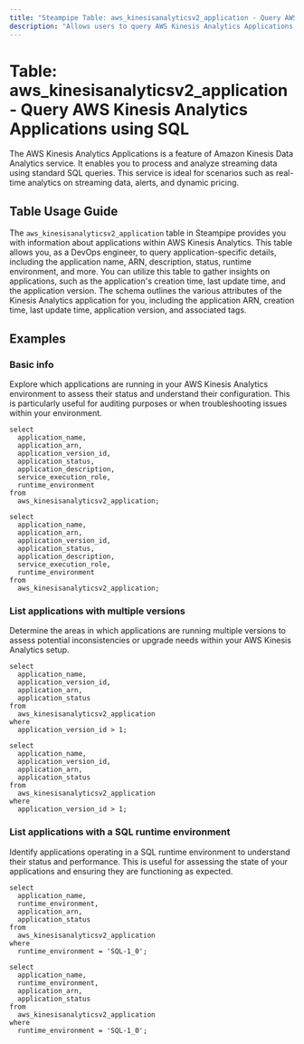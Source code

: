 ```yaml
---
title: "Steampipe Table: aws_kinesisanalyticsv2_application - Query AWS Kinesis Analytics Applications using SQL"
description: "Allows users to query AWS Kinesis Analytics Applications to retrieve detailed information about each application, including the name, ARN, description, status, runtime environment, and more."
---
```


# Table: aws_kinesisanalyticsv2_application - Query AWS Kinesis Analytics Applications using SQL

The AWS Kinesis Analytics Applications is a feature of Amazon Kinesis Data Analytics service. It enables you to process and analyze streaming data using standard SQL queries. This service is ideal for scenarios such as real-time analytics on streaming data, alerts, and dynamic pricing.

## Table Usage Guide

The `aws_kinesisanalyticsv2_application` table in Steampipe provides you with information about applications within AWS Kinesis Analytics. This table allows you, as a DevOps engineer, to query application-specific details, including the application name, ARN, description, status, runtime environment, and more. You can utilize this table to gather insights on applications, such as the application's creation time, last update time, and the application version. The schema outlines the various attributes of the Kinesis Analytics application for you, including the application ARN, creation time, last update time, application version, and associated tags.

## Examples

### Basic info
Explore which applications are running in your AWS Kinesis Analytics environment to assess their status and understand their configuration. This is particularly useful for auditing purposes or when troubleshooting issues within your environment.

```sql+postgres
select
  application_name,
  application_arn,
  application_version_id,
  application_status,
  application_description,
  service_execution_role,
  runtime_environment
from
  aws_kinesisanalyticsv2_application;
```

```sql+sqlite
select
  application_name,
  application_arn,
  application_version_id,
  application_status,
  application_description,
  service_execution_role,
  runtime_environment
from
  aws_kinesisanalyticsv2_application;
```


### List applications with multiple versions
Determine the areas in which applications are running multiple versions to assess potential inconsistencies or upgrade needs within your AWS Kinesis Analytics setup.

```sql+postgres
select
  application_name,
  application_version_id,
  application_arn,
  application_status
from
  aws_kinesisanalyticsv2_application
where
  application_version_id > 1;
```

```sql+sqlite
select
  application_name,
  application_version_id,
  application_arn,
  application_status
from
  aws_kinesisanalyticsv2_application
where
  application_version_id > 1;
```


### List applications with a SQL runtime environment
Identify applications operating in a SQL runtime environment to understand their status and performance. This is useful for assessing the state of your applications and ensuring they are functioning as expected.

```sql+postgres
select
  application_name,
  runtime_environment,
  application_arn,
  application_status
from
  aws_kinesisanalyticsv2_application
where
  runtime_environment = 'SQL-1_0';
```

```sql+sqlite
select
  application_name,
  runtime_environment,
  application_arn,
  application_status
from
  aws_kinesisanalyticsv2_application
where
  runtime_environment = 'SQL-1_0';
```